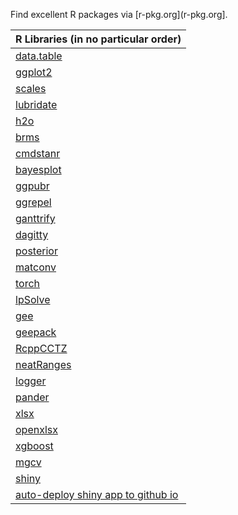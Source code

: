 
Find excellent R packages via [r-pkg.org](r-pkg.org].

| R Libraries (in no particular order)                                             |
|----------------------------------------------------------------------------------|
| [data.table](https://github.com/Rdatatable/data.table)                           |
| [ggplot2](https://github.com/tidyverse/ggplot2)                                  |
| [scales](https://scales.r-lib.org/)                                              |
| [lubridate](https://github.com/tidyverse/lubridate)                              |
| [h2o](https://github.com/h2oai/h2o-3)                                            |
| [brms](https://paul-buerkner.github.io/brms/)                                    |
| [cmdstanr](https://mc-stan.org/cmdstanr/)                                        |
| [bayesplot](https://mc-stan.org/bayesplot/)                                      |
| [ggpubr](https://rpkgs.datanovia.com/ggpubr/)                                    |
| [ggrepel](https://github.com/slowkow/ggrepel)                                    |
| [ganttrify](https://github.com/giocomai/ganttrify)                               |
| [dagitty](http://dagitty.net/primer/)                                            |
| [posterior](https://github.com/stan-dev/posterior)                               |
| [matconv](https://github.com/cran/matconv)                                       |
| [torch](https://github.com/mlverse/torch)                                        |
| [lpSolve](https://github.com/gaborcsardi/lpSolve)                                |
| [gee](https://github.com/cran/gee)                                               |
| [geepack](https://github.com/cran/geepack)                                       |
| [RcppCCTZ](https://github.com/eddelbuettel/rcppcctz)                             |
| [neatRanges](https://github.com/arg0naut91/neatRanges)                           |
| [logger](https://daroczig.github.io/logger/)                                     |
| [pander](https://rapporter.github.io/pander/)                                    |
| [xlsx](https://github.com/colearendt/xlsx)                                       |
| [openxlsx](https://ycphs.github.io/openxlsx/index.html)                          |
| [xgboost](https://xgboost.readthedocs.io/en/stable/R-package/index.html)         |
| [mgcv](https://github.com/cran/mgcv)                                             |
| [shiny](https://github.com/rstudio/shiny)                                        |
| [auto-deploy shiny app to github io](https://github.com/RMHogervorst/testshiny)  |
